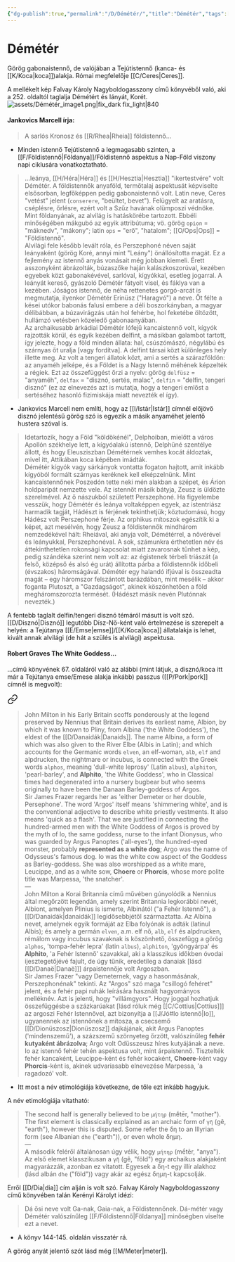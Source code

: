 ```yaml
---
{"dg-publish":true,"permalink":"/D/Démétér/","title":"Démétér","tags":["containstransclusions","Englishtexttranslated"],"created":"2025-09-28T17:15","updated":"2025-09-28T17:16"}
---
```



# Démétér

Görög gabonaistennő, de valójában a Tejútistennő (kanca- és [[K/Koca\|koca]])alakja. Római megfelelője [[C/Ceres\|Ceres]].  

A mellékelt kép Falvay Károly Nagyboldogasszony című könyvéből való, aki a 252. oldaltól taglalja Démétért és lányát, Korét.  
![assets/Démétér_image1.png|fix_dark fix_light|840](/img/user/D/assets/D%C3%A9m%C3%A9t%C3%A9r_image1.png)  

#### Jankovics Marcell írja:

> A sarlós Kronosz és [[R/Rhea\|Rheia]] földistennő...
- Minden istennő Tejútistennő a legmagasabb szinten, a [[F/Földistennő\|Földanya]]/Földistennő aspektus a Nap-Föld viszony napi ciklusára vonatkoztatható.

> ...leánya, [[H/Héra\|Héra]] és [[H/Hesztia\|Hesztia]] "ikertestvére" volt Démétér. A földistennők anyaföld, termőtalaj aspektusát képviselte elsősorban, legfőképpen pedig gabonaistennő volt. Latin neve, Ceres "vetést" jelent (`conserere`, "beültet, bevet"). Felügyelt az aratásra, cséplésre, őrlésre, ezért volt a Szűz havának olümposzi védnöke. Mint földanyának, az alvilág is hatáskörébe tartozott. Ebbéli minőségében mákgubó az egyik attribútuma; vö. görög `opion` = "máknedv", "mákony"; latin `ops` = "erő", "hatalom"; [[O/Ops\|Ops]] = "Földistennő".  
> Alvilági fele később levált róla, és Perszephoné néven saját leányaként (görög Koré, annyi mint "Leány") önállósította magát. Ez a fejlemény az istennő anyás vonásait még jobban kiemeli. Érett asszonyként ábrázolták, búzaszőke haján kalászkoszorúval, kezében egyebek közt gabonakévével, sarlóval, kígyókkal, esetleg jogarral. A leányát kereső, gyászoló Démétér fátyolt visel, és fáklya van a kezében. Jóságos istennő, de néha rettenetes gorgó-arcát is megmutatja, ilyenkor Démétér Erinüsz ("Haragvó") a neve. Őt félte a kései utókor babonás falusi embere a déli boszorkányban, a magyar délibábban, a búzavirágzás után hol fehérbe, hol feketébe öltözött, hullámzó vetésben közeledő gabonaanyában.  
> Az archaikusabb árkádiai Démétér lófejű kancaistennő volt, kígyók rajzották körül, és egyik kezében delfint, a másikban galambot tartott, így jelezte, hogy a föld minden állata: hal, csúszómászó, négylábú és szárnyas őt uralja \[vagy fordítva\]. A delfint társai közt különleges hely illette meg. Az volt a tengeri állatok közt, ami a sertés a szárazföldön: az anyaméh jelképe, és a Földet is a Nagy Istennő méhének képzelték a régiek. Ezt az összefüggést őrzi a nyelv: görög `delfüsz` = "anyaméh", `delfax` = "disznó, sertés, malac", `delfin` = "delfin, tengeri disznó" (ez az elnevezés azt is mutatja, hogy a tengeri emlőst a sertéséhez hasonló fizimiskája miatt nevezték el így).  
- Jankovics Marcell nem említi, hogy az [[I/Istár\|Istár]] címnél előjövő disznó jelentésű görög szó is egyezik a másik anyaméhet jelentő hustera szóval is.

> Idetartozik, hogy a Föld "köldökénél", Delphoiban, mielőtt a város Apollón székhelye lett, a kígyóalakú istennő, Delphűné szentélye állott, és hogy Eleusziszban Démétérnek vemhes kocát áldoztak, mivel itt, Attikában koca képében imádták.  
> Démétér kígyók vagy sárkányok vontatta fogaton hajtott, amit inkább kígyóból formált szárnyas keréknek kell elképzelnünk. Mint kancaistennőnek Poszedón tette neki mén alakban a szépet, és Árion holdparipát nemzette vele. Az istennőt másik bátyja, Zeusz is üldözte szerelmével. Az ő nászukból született Perszephoné. Ha figyelembe vesszük, hogy Démétér és leánya voltaképpen egyek, az istentriász harmadik tagját, Hádészt is férjének tekinthetjük; köztudomású, hogy Hádész volt Perszephoné férje. Az orphikus mítoszok egészítik ki a képet, azt mesélvén, hogy Zeusz a földistennők mindhárom nemzedékével hált: Rheiával, aki anyja volt, Démétérrel, a nővérével és leányukkal, Perszephonéval. A sok, számunkra érthetetlen név és áttekinthetetlen rokonsági kapcsolat miatt zavarosnak tűnhet a kép, pedig szándéka szerint nem volt az: az égistenek térbeli triászát (a felső, középső és alsó ég urát) állította párba a földistennők időbeli (évszakos) háromságával. Démétér egy halandó ifjúval is összeadta magát – egy háromszor felszántott barázdában, mint mesélik – akkor foganta Plutoszt, a "Gazdagságot", akinek köszönhetően a föld megháromszorozta termését. (Hádészt másik nevén Plutónnak nevezték.)  

A fentebb taglalt delfin/tengeri disznó témáról másutt is volt szó. [[D/Disznó\|Disznó]] legutóbb Dísz-Nő-ként való értelmezése is szerepelt a helyén: a Tejútanya [[E/Emse\|emse]]/[[K/Koca\|koca]] állatalakja is lehet, kivált annak alvilági (de hát a szülés is alvilági) aspektusa.  

#### Robert Graves The White Goddess...

...című könyvének 67. oldaláról való az alábbi (mint látjuk, a disznó/koca itt már a Tejútanya emse/Emese alakja inkább) passzus ([[P/Pork\|pork]] címnél is megvolt):  

<div class="transclusion internal-embed is-loaded"><a class="markdown-embed-link" href="/F/Fehér istennő/#vvv0nn" aria-label="Open link"><svg xmlns="http://www.w3.org/2000/svg" width="24" height="24" viewBox="0 0 24 24" fill="none" stroke="currentColor" stroke-width="2" stroke-linecap="round" stroke-linejoin="round" class="svg-icon lucide-link"><path d="M10 13a5 5 0 0 0 7.54.54l3-3a5 5 0 0 0-7.07-7.07l-1.72 1.71"></path><path d="M14 11a5 5 0 0 0-7.54-.54l-3 3a5 5 0 0 0 7.07 7.07l1.71-1.71"></path></svg></a><div class="markdown-embed">



> John Milton in his Early Britain scoffs ponderously at the legend preserved by Nennius that Britain derives its earliest name, Albion, by which it was known to Pliny, from Albina ('the White Goddess'), the eldest of the [[D/Danaidák\|Danaids]]. The name Albina, a form of which was also given to the River Elbe (Albis in Latin); and which accounts for the Germanic words `elven`, an elf-woman, `alb`, `elf` and alpdrucken, the nightmare or incubus, is connected with the Greek words `alphos`, meaning 'dull-white leprosy' (Latin `albus`), `alphiton`, 'pearl-barley', and **Alphito**, 'the White Goddess', who in Classical times had degenerated into a nursery bugbear but who seems originally to have been the Danaan Barley-goddess of Argos.  
> Sir James Frazer regards her as 'either Demeter or her double, Persephone'. The word 'Argos' itself means 'shimmering white', and is the conventional adjective to describe white priestly vestments. It also means 'quick as a flash'. That we are justified in connecting the hundred-armed men with the White Goddess of Argos is proved by the myth of lo, the same goddess, nurse to the infant Dionysus, who was guarded by Argus Panoptes ('all-eyes'), the hundred-eyed monster, probably **represented as a white dog**; Argo was the name of Odysseus's famous dog. Io was the white cow aspect of the Goddess as Barley-goddess. She was also worshipped as a white mare, Leucippe, and as a white sow, **Choere** or **Phorcis**, whose more polite title was Marpessa, 'the snatcher'.  
> —  
> John Milton a Korai Britannia című művében gúnyolódik a Nennius által megőrzött legendán, amely szerint Britannia legkorábbi nevét, Albiont, amelyen Plinius is ismerte, Albinától ("a Fehér Istennő"), a [[D/Danaidák\|danaidák]] legidősebbjétől származtatta. Az Albina nevet, amelynek egyik formáját az Elba folyónak is adták (latinul Albis); és amely a germán `elven`, a.m. elf nő, `alb`, `elf` és alpdrucken, rémálom vagy incubus szavaknak is köszönhető, összefügg a görög `alphos`, 'tompa-fehér lepra' (latin `albus`), `alphiton`, 'gyöngyárpa' és **Alphito**, 'a Fehér Istennő' szavakkal, aki a klasszikus időkben óvodai ijesztegetőjévé fajult, de úgy tűnik, eredetileg a danaiak \[lásd [[D/Danaë\|Danaë]]\] árpaistennője volt Argoszban.  
> Sir James Frazer "vagy Demeternek, vagy a hasonmásának, Perszephonénak" tekinti. Az "Argos" szó maga "csillogó fehéret" jelent, és a fehér papi ruhák leírására használt hagyományos melléknév. Azt is jelenti, hogy "villámgyors". Hogy joggal hozhatjuk összefüggésbe a százkarúakat \[lásd róluk még [[C/Cottius\|Cottius]]\] az argoszi Fehér Istennővel, azt bizonyítja a [[J/Jó#Io istennő\|Io]], ugyanennek az istennőnek a mítosza, a csecsemő [[D/Dionüszosz\|Dionüszosz]] dajkájának, akit Argus Panoptes ('mindenszemű'), a százszemű szörnyeteg őrzött, valószínűleg **fehér kutyaként ábrázolva**; Argo volt Odüsszeusz híres kutyájának a neve. Io az istennő fehér tehén aspektusa volt, mint árpaistennő. Tisztelték fehér kancaként, Leucippe-ként és fehér kocaként, **Choere**-ként vagy **Phorcis**-ként is, akinek udvariasabb elnevezése Marpessa, 'a ragadozó' volt.  


</div></div>

- Itt most a név etimológiája következne, de tőle ezt inkább hagyjuk.

A név etimológiája vitatható:  
> The second half is generally believed to be `μήτηρ` (mḗtēr, "mother"). The first element is classically explained as an archaic form of `γῆ` (gê, "earth"), however this is disputed. Some refer the δη to an Illyrian form (see Albanian `dhe` ("earth")), or even whole δημη.  
> —  
> A második feléről általánosan úgy vélik, hogy `μήτηρ` (mḗtēr, "anya"). Az első elemet klasszikusan a `γῆ` (gê, "föld") egy archaikus alakjaként magyarázzák, azonban ez vitatott. Egyesek a δη-t egy illír alakhoz (lásd albán `dhe` ("föld")) vagy akár az egész δημη-t kapcsolják.  

Erről [[D/Dia\|dia]] cím alján is volt szó. Falvay Károly Nagyboldogasszony című könyvében talán Kerényi Károlyt idézi:  
> Dá ősi neve volt Ga-nak, Gaia-nak, a Földistennőnek. Dá-métér vagy Démétér valószínűleg [[F/Földistennő\|Földanya]] minőségben viselte ezt a nevet.  
- A könyv 144-145. oldalán visszatér rá.

A görög anyát jelentő szót lásd még [[M/Meter\|meter]].  